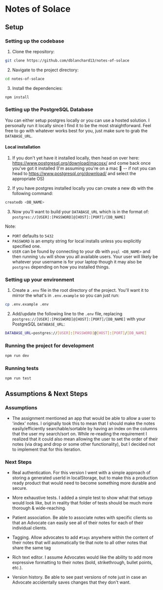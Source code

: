 # Notes of Solace

## Setup

### Setting up the codebase

1. Clone the repository:

```bash
git clone https://github.com/dblanchard13/notes-of-solace
```

2. Navigate to the project directory:

```bash
cd notes-of-solace
```

3. Install the dependencies:

```bash
npm install
```

### Setting up the PostgreSQL Database

You can either setup postgres locally or you can use a hosted solution. I personally run it locally since I find it to be the most straightforward. Feel free to go with whatever works best for you, just make sure to grab the `DATABASE_URL`.

#### Local installation

1. If you don't yet have it installed locally, then head on over here: https://www.postgresql.org/download/macosx/ and come back once you've got it installed (I'm assuming you're on a mac 🐒 -- if not you can head to https://www.postgresql.org/download/ and select the appropriate OS)

2. If you have postgres installed locally you can create a new db with the following command:

```bash
createdb <DB_NAME>
```

3. Now you'll want to build your `DATABASE_URL` which is in the format of: `postgres://[USER]:[PASSWORD]@[HOST]:[PORT]/[DB_NAME]`

Note:

- `PORT` defaults to `5432`
- `PASSWORD` is an empty string for local installs unless you explicitly specified one.
- `USER` can be found by connecting to your db with `psql <DB_NAME>` and then running `\du` will show you all available users. Your user will likely be whatever your username is for your laptop though it may also be `postgres` depending on how you installed things.

### Setting up your environment

1. Create a `.env` file in the root directory of the project. You'll want it to mirror the what's in `.env.example` so you can just run:

```bash
cp .env.example .env
```

2. Add/update the following line to the `.env` file, replacing `postgres://[USER]:[PASSWORD]@[HOST]:[PORT]/[DB_NAME]` with your PostgreSQL `DATABASE_URL`:

```bash
DATABASE_URL=postgres://[USER]:[PASSWORD]@[HOST]:[PORT]/[DB_NAME]
```

### Running the project for development

```bash
npm run dev
```

### Running tests

```bash
npm run test
```

## Assumptions & Next Steps

### Assumptions

- The assignment mentioned an app that would be able to allow a user to 'index' notes. I originally took this to mean that I should make the notes easily/efficiently searchable/sortable by having an index on the columns that the user my search/sort on. While re-reading the requirement I realized that it could also mean allowing the user to set the order of their notes (via drag and drop or some other functionality), but I decided not to implement that for this iteration.

### Next Steps

- Real authentication. For this version I went with a simple approach of storing a generated userId in localStorage, but to make this a production ready product that would need to become something more durable and secure.

- More exhaustive tests. I added a simple test to show what that setuyp would look like, but in reality that folder of tests should be much more thorough & wide-reaching.

- Patient association. Be able to associate notes with specific clients so that an Advocate can easily see all of their notes for each of their individual clients.

- Tagging. Allow advocates to add `#tags` anywhere within the content of their notes that will automatically tie that note to all other notes that share the same tag

- Rich text editor. I assume Advocates would like the ability to add more expressive formatting to their notes (bold, strikethrough, bullet points, etc.).

- Version history. Be able to see past versions of note just in case an Advocate accidentally saves changes that they don't want.
